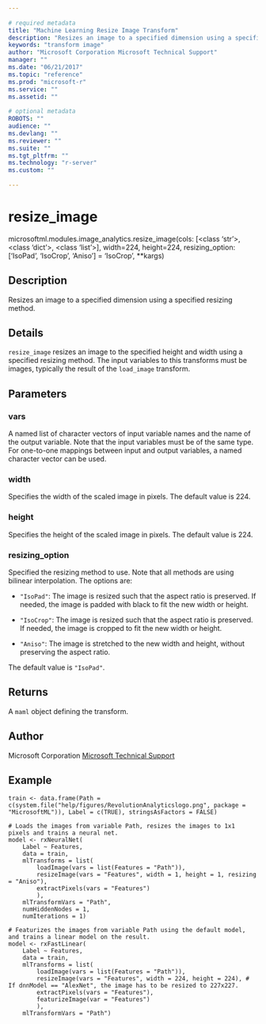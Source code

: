 ```yaml
--- 
 
# required metadata 
title: "Machine Learning Resize Image Transform" 
description: "Resizes an image to a specified dimension using a specified" 
keywords: "transform image" 
author: "Microsoft Corporation Microsoft Technical Support" 
manager: "" 
ms.date: "06/21/2017" 
ms.topic: "reference" 
ms.prod: "microsoft-r" 
ms.service: "" 
ms.assetid: "" 
 
# optional metadata 
ROBOTS: "" 
audience: "" 
ms.devlang: "" 
ms.reviewer: "" 
ms.suite: "" 
ms.tgt_pltfrm: "" 
ms.technology: "r-server" 
ms.custom: "" 
 
---
```


# resize_image

microsoftml.modules.image_analytics.resize_image(cols: [<class ‘str’>, <class ‘dict’>, <class ‘list’>], width=224, height=224, resizing_option: [‘IsoPad’, ‘IsoCrop’, ‘Aniso’] = ‘IsoCrop’, **kargs)



## Description

Resizes an image to a specified dimension using a specified
resizing method.


## Details

``resize_image`` resizes an image to the specified height and width
using a specified resizing method. The input variables to this transforms must
be images, typically the result of the ``load_image`` transform.


## Parameters


### vars

A named list of character vectors of input variable names and
the name of the output variable. Note that the input variables must
be of the same type. For one-to-one mappings between input and output
variables, a named character vector can be used.


### width

Specifies the width of the scaled image in pixels. The default value is 224.


### height

Specifies the height of the scaled image in pixels. The default value is 224.


### resizing_option

Specified the resizing method to use. Note that all methods
are using bilinear interpolation. The options are:

* ``"IsoPad"``: The image is resized such that the aspect ratio is preserved. If needed, the image is padded with black to fit the new width or height. 

* ``"IsoCrop"``: The image is resized such that the aspect ratio is preserved. If needed, the image is cropped to fit the new width or height. 

* ``"Aniso"``: The image is stretched to the new width and height, without preserving the aspect ratio. 

The default value is ``"IsoPad"``.


## Returns

A ``maml`` object defining the transform.


## Author

Microsoft Corporation [Microsoft Technical Support](https://go.microsoft.com/fwlink/?LinkID=698556&clcid=0x409)


## Example



```
train <- data.frame(Path = c(system.file("help/figures/RevolutionAnalyticslogo.png", package = "MicrosoftML")), Label = c(TRUE), stringsAsFactors = FALSE)

# Loads the images from variable Path, resizes the images to 1x1 pixels and trains a neural net.
model <- rxNeuralNet(
    Label ~ Features,
    data = train,
    mlTransforms = list(
        loadImage(vars = list(Features = "Path")),
        resizeImage(vars = "Features", width = 1, height = 1, resizing = "Aniso"),
        extractPixels(vars = "Features")
        ),
    mlTransformVars = "Path",
    numHiddenNodes = 1,
    numIterations = 1)

# Featurizes the images from variable Path using the default model, and trains a linear model on the result.
model <- rxFastLinear(
    Label ~ Features,
    data = train,
    mlTransforms = list(
        loadImage(vars = list(Features = "Path")),
        resizeImage(vars = "Features", width = 224, height = 224), # If dnnModel == "AlexNet", the image has to be resized to 227x227.
        extractPixels(vars = "Features"),
        featurizeImage(var = "Features")
        ),
    mlTransformVars = "Path")
```

